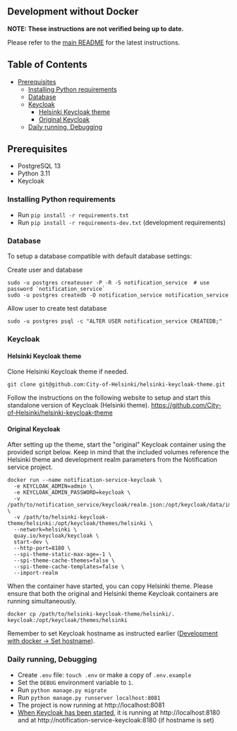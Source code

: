 ## Development without Docker

**NOTE: These instructions are not verified being up to date.**

Please refer to the [main README](/README.md) for the latest instructions.

## Table of Contents

<!-- TOC start (generated with https://github.com/derlin/bitdowntoc) -->

- [Prerequisites](#prerequisites)
   * [Installing Python requirements](#installing-python-requirements)
   * [Database](#database)
   * [Keycloak](#keycloak)
      + [Helsinki Keycloak theme](#helsinki-keycloak-theme)
      + [Original Keycloak](#original-keycloak)
   * [Daily running, Debugging](#daily-running-debugging)

<!-- TOC end -->

## Prerequisites

- PostgreSQL 13
- Python 3.11
- Keycloak

### Installing Python requirements

- Run `pip install -r requirements.txt`
- Run `pip install -r requirements-dev.txt` (development requirements)

### Database

To setup a database compatible with default database settings:

Create user and database

    sudo -u postgres createuser -P -R -S notification_service  # use password `notification_service`
    sudo -u postgres createdb -O notification_service notification_service

Allow user to create test database

    sudo -u postgres psql -c "ALTER USER notification_service CREATEDB;"

### Keycloak

#### Helsinki Keycloak theme

Clone Helsinki Keycloak theme if needed.

    git clone git@github.com:City-of-Helsinki/helsinki-keycloak-theme.git

Follow the instructions on the following website to setup and start this standalone version of Keycloak (Helsinki theme). https://github.com/City-of-Helsinki/helsinki-keycloak-theme

#### Original Keycloak

After setting up the theme, start the "original" Keycloak container using the provided script below. Keep in mind that the included volumes reference the Helsinki theme and development realm parameters from the Notification service project.

```
docker run --name notification-service-keycloak \
  -e KEYCLOAK_ADMIN=admin \
  -e KEYCLOAK_ADMIN_PASSWORD=keycloak \
  -v /path/to/notification_service/keycloak/realm.json:/opt/keycloak/data/import/realm.json \
  -v /path/to/helsinki-keycloak-theme/helsinki:/opt/keycloak/themes/helsinki \
  --network=helsinki \
  quay.io/keycloak/keycloak \
  start-dev \
  --http-port=8180 \
  --spi-theme-static-max-age=-1 \
  --spi-theme-cache-themes=false \
  --spi-theme-cache-templates=false \
  --import-realm
```

When the container have started, you can copy Helsinki theme. Please ensure that both the original and Helsinki theme Keycloak containers are running simultaneously.

    docker cp /path/to/helsinki-keycloak-theme/helsinki/. keycloak:/opt/keycloak/themes/helsinki

Remember to set Keycloak hostname as instructed earlier ([Development with docker -> Set hostname](#development-with-docker)).

### Daily running, Debugging

- Create `.env` file: `touch .env` or make a copy of `.env.example`
- Set the `DEBUG` environment variable to `1`.
- Run `python manage.py migrate`
- Run `python manage.py runserver localhost:8081`
- The project is now running at http://localhost:8081
- [When Keycloak has been started](#original-keycloak), it is running at http://localhost:8180 and at http://notification-service-keycloak:8180 (if hostname is set)
